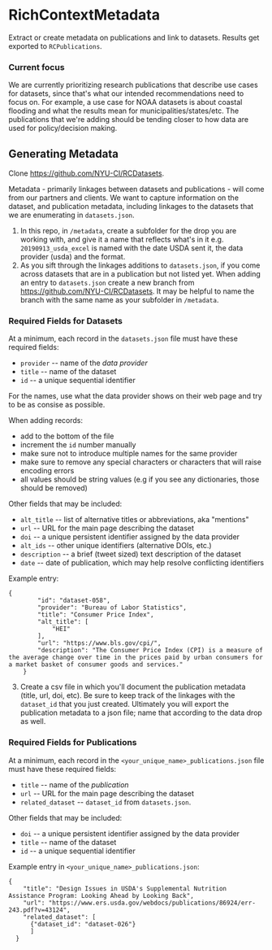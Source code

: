 # RichContextMetadata
Extract or create metadata on publications and link to datasets. Results get exported to `RCPublications`.

### Current focus
We are currently prioritizing research publications that describe use cases for datasets, since that's what our intended recommendations need to focus on. 
For example, a use case for NOAA datasets is about coastal flooding and what the results mean for municipalities/states/etc. 
The publications that we're adding should be tending closer to how data are used for policy/decision making.

## Generating Metadata
Clone https://github.com/NYU-CI/RCDatasets.

Metadata - primarily linkages between datasets and publications - will come from 
our partners and clients. We want to capture information on the dataset, and publication metadata, including linkages to the datasets that we are enumerating in `datasets.json`.

1. In this repo, in `/metadata`, create a subfolder for the drop you are working with, and give it a name that reflects what's in it e.g. `20190913_usda_excel` is named with the date USDA sent it, the data provider (usda) and the format. 
2. As you sift through the linkages additions to `datasets.json`, if you come across datasets that are in a publication but not listed yet. When adding an entry to `datasets.json` create a new branch from https://github.com/NYU-CI/RCDatasets. It may be helpful to name the branch with the same name as your subfolder in `/metadata`.

### Required Fields for Datasets

At a minimum, each record in the `datasets.json` file must have these
required fields:

  * `provider` -- name of the _data provider_
  * `title` -- name of the dataset
  * `id` -- a unique sequential identifier

For the names, use what the data provider shows on their web page and
try to be as consise as possible.

When adding records:

  - add to the bottom of the file
  - increment the `id` number manually
  - make sure not to introduce multiple names for the same provider
  - make sure to remove any special characters or characters that will raise encoding errors
  - all values should be string values (e.g if you see any dictionaries, those should be removed)

Other fields that may be included:

  * `alt_title` -- list of alternative titles or abbreviations, aka "mentions"
  * `url` -- URL for the main page describing the dataset
  * `doi` -- a unique persistent identifier assigned by the data provider
  * `alt_ids` -- other unique identifiers (alternative DOIs, etc.)
  * `description` -- a brief (tweet sized) text description of the dataset
  * `date` -- date of publication, which may help resolve conflicting identifiers

Example entry:
```
{
        "id": "dataset-058",
        "provider": "Bureau of Labor Statistics",
        "title": "Consumer Price Index",
        "alt_title": [
            "HEI"
        ],
        "url": "https://www.bls.gov/cpi/",
        "description": "The Consumer Price Index (CPI) is a measure of the average change over time in the prices paid by urban consumers for a market basket of consumer goods and services."
    }
```

3. Create a csv file in which you'll document the publication metadata (title, url, doi, etc).  Be sure to keep track of the linkages with the `dataset_id` that you just created. Ultimately you will export the publication metadata to a json file; name that according to the data drop as well. 

### Required Fields for Publications

At a minimum, each record in the `<your_unique_name>_publications.json` file must have these required fields:

  * `title` -- name of the _publication_
  * `url` -- URL for the main page describing the dataset
  * `related_dataset` -- `dataset_id` from `datasets.json`. 

Other fields that may be included:
  * `doi` -- a unique persistent identifier assigned by the data provider
  * `title` -- name of the dataset
  * `id` -- a unique sequential identifier


Example entry in `<your_unique_name>_publications.json`:
```
{
    "title": "Design Issues in USDA's Supplemental Nutrition Assistance Program: Looking Ahead by Looking Back",
    "url": "https://www.ers.usda.gov/webdocs/publications/86924/err-243.pdf?v=43124",
    "related_dataset": [
      {"dataset_id": "dataset-026"}
      ]
  }

```